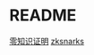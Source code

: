 # README

[零知识证明](https://learnblockchain.cn/2019/11/08/zkp-info)
[zksnarks](https://ethfans.org/posts/zksnarks-in-a-nutshell)
